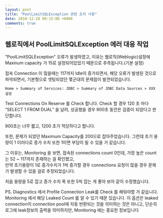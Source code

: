 ```yaml
---
layout: post
title: "PoolLimitSQLException 관련 조치 사항"
date: 2010-12-28 09:15:00 +0900
comments: true
---
```


웹로직에서 PoolLimitSQLException 에러 대응 작업
---

"PoolLimitSQLException" 오류가 발생하였고,
이유는 웹로직(Weblogic)설정에 Maxinum capacity 가 15로 설정되어있었기 때문으로 추측됩니다.(기본 설정)

접속 Connection 이 많을때는 117까지 Idle이 증가되면서, 해당 오류가 발생된 것으로 파악되면서, 기본형으로 셋팅되었던 몇군대의 문제점이 발견되었습니다.

```
Home > Summary of Services: JDBC > Summary of JDBC Data Sources > XXX 설정
```

Test Connections On Reserve 를 Check 합니다.
Check 할 경우 120 초 마다 “SELECT 1 FROM DUAL” 을 날려, 성공했을 경우 900초 동안은 검증이 되었다고 판단합니다.

900초는 너무 짧고, 1200 초가 적당하다고 합니다.

또한, 문제가 되었던 Maximum Capacity를 200으로 잡아주었습니다.
그런데 초기 용량이 1 이러다로 증가 수치 또한 1이면 부담이 될 수 있을 거 같습니다.

그 이유는, Monitoring 을 보면, 접속된 connections count 0인데, 가장 높은 count는 52 ~ 117까지 존재하는 걸 확인했고,  
만약 초기용량이 1로 증가수치가 1씩 증가할 경우 connections 요청이 많을 경우 문제가 발생할 수 있을 걸로 추정되었습니다.

처음 용량을 5로 잡고 증가 수치 폭 또한 5씩 잡는 게 좋아 보아 같이 수정했습니다.

PS.
Diagnostics 에서 Profile Connection Leak를 Check 를 해둬야할 거 같습니다.
Monitoring 에서 해당 Leaked Count 를 알 수 있기 때문 있습니다.
이 옵션은 leaked connection이 connection pool에 자동 반환되는 것을 의미하는 것은 아니고, 단순히 로그에 leak정보의 출력을 의미하지만, Monitoring 에는 중요한 정보입니다
